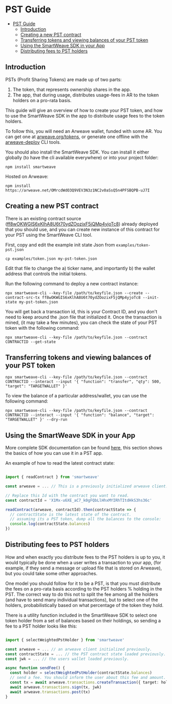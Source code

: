 # PST Guide

- [PST Guide](#pst-guide)
  - [Introduction](#introduction)
  - [Creating a new PST contract](#creating-a-new-pst-contract)
  - [Transferring tokens and viewing balances of your PST token](#transferring-tokens-and-viewing-balances-of-your-pst-token)
  - [Using the SmartWeave SDK in your App](#using-the-smartweave-sdk-in-your-app)
  - [Distributing fees to PST holders](#distributing-fees-to-pst-holders)

## Introduction

PSTs (Profit Sharing Tokens) are made up of two parts:

1. The token, that represents ownership shares in the app.
2. The app, that during usage, distributes usage-fees in AR to the token holders on a pro-rata basis.

This guide will give an overview of how to create your PST token, and how to use the SmartWeave SDK in the app to distribute usage fees to the token holders.

To follow this, you will need an Arweave wallet, funded with some AR. You can get one at [arweave.org/tokens](https://arweave.org/tokens), or generate one offline with the [arweave-deploy](https://github.com/ArweaveTeam/arweave-deploy#arweave-deploy) CLI tools.

You should also install the SmartWeave SDK. You can install it either globally (to have the cli available everywhere) or into your project folder:

```
npm install smartweave
```

Hosted on Arweave:
```
npm install https://arweave.net/OMrcdWdO3Q9VEV3N3z1NC2v0aSsQ5n4PFSBQPB-uJ7I
```

## Creating a new PST contract

There is an existing contract source ([ff8wOKWGIS6xKlhA8U6t70ydZOozixF5jQMp4yjoTc8](https://arweave.net/ff8wOKWGIS6xKlhA8U6t70ydZOozixF5jQMp4yjoTc8)) already deployed that you should use, and you can create new instance of this contract for your PST using the SmartWeave CLI tool.

First, copy and edit the example init state Json from `examples/token-pst.json`

`cp examples/token.json my-pst-token.json`

Edit that file to change the a) ticker name, and importantly b) the wallet address that controls the initial tokens.

Run the following command to deploy a new contract instance:

`npx smartweave-cli --key-file /path/to/keyfile.json --create --contract-src-tx ff8wOKWGIS6xKlhA8U6t70ydZOozixF5jQMp4yjoTc8 --init-state my-pst-token.json`

You will get back a transaction id, this is your Contract ID, and you don't need to keep around the .json file that initialized it. Once the transaction is mined, (it may take a few minutes), you can check the state of your PST token with the following command:

`npx smartweave-cli --key-file /path/to/keyfile.json --contract CONTRACTID --get-state`

## Transferring tokens and viewing balances of your PST token

`npx smartweave-cli --key-file /path/to/keyfile.json --contract CONTRACTID --interact --input '{ "function": "transfer", "qty": 500, "target": "TARGETWALLET" }'`

To view the balance of a particular address/wallet, you can use the following command:

`npx smartweave-cli --key-file /path/to/keyfile.json --contract CONTRACTID --interact --input '{ "function": "balance", "target": "TARGETWALLET" }' --dry-run`

## Using the SmartWeave SDK in your App

More complete SDK documentation can be found [here](SDK.md), this section shows the basics of how you can use it in a PST app.

An example of how to read the latest contract state:

```typescript

import { readContract } from 'smartweave'

const arweave = ... // This is a previously initialized arweave client.

// Replace this Id with the contract you want to read.
const contractId = 'X1Mx-u6XE_aC7_k0gFQbLlHhxMYIRhTItdHkS3hs36c'

readContract(arweave, contractId).then(contractState => {
  // contractState is the latest state of the contract.
  // assuming its a PST token, dump all the balances to the console:
  console.log(contractState.balances)
})
```

## Distributing fees to PST holders

How and when exactly you distribute fees to the PST holders is up to you, it would typically be done when a user writes a transaction to your app, (for example, if they send a message or upload file that is stored on Arweave), but you could take some other approaches.

One model you should follow for it to be a PST, is that you must distribute the fees on a pro-rata basis according to the PST holders % holding in the PST. The correct way to do this not to split the fee among all the holders (and have to send many individual transactions), but to select one of the holders, probabilistically based on what percentage of the token they hold.

There is a utility function included in the SmartWeave SDK to select one token holder from a set of balances based on their holdings, so sending a fee to a PST holder looks like this:

```typescript

import { selectWeightedPstHolder } from 'smartweave'

const arweave = ... // an arweave client initialized previously.
const contractState = ... // the PST contract state loaded previously.
const jwk = ... // the users wallet loaded previously.

async function sendFee() {
  const holder = selectWeightedPstHolder(contractState.balances)
  // send a fee. You should inform the user about this fee and amount.
  const tx = await arweave.transactions.createTransaction({ target: holder, quantity: 0.1 }, jwk)
  await arweave.transactions.sign(tx, jwk)
  await arweave.transactions.post(tx)
}
```
